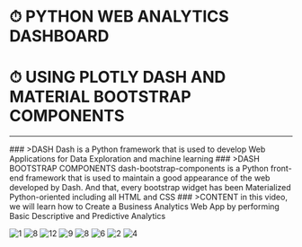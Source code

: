 # ⏱ PYTHON WEB ANALYTICS DASHBOARD
# ⏱ USING PLOTLY DASH AND MATERIAL BOOTSTRAP COMPONENTS
<hr>
### >DASH
Dash is a Python framework that is used to develop Web Applications for Data Exploration and machine learning
### >DASH BOOTSTRAP COMPONENTS
dash-bootstrap-components is a Python front-end framework that is used to maintain a good appearance of the web developed by Dash. And that, every bootstrap widget has been Materialized Python-oriented including all HTML and CSS
### >CONTENT
in this video, we will learn how to Create a Business Analytics Web App by performing Basic Descriptive and Predictive Analytics

![1](https://github.com/shamiraty/Python-Web-Dashboard-DashPlotly/assets/129072179/06814eee-6422-4b06-9939-c2df51849cfc)
![8](https://github.com/shamiraty/Python-Web-Dashboard-DashPlotly/assets/129072179/35272811-f92b-4c00-bc8c-63ce32bccabc)
![12](https://github.com/shamiraty/Python-Web-Dashboard-DashPlotly/assets/129072179/fc88bbab-fcfd-4f80-8221-385295caa8f8)
![9](https://github.com/shamiraty/Python-Web-Dashboard-DashPlotly/assets/129072179/c9660548-cfb0-4dcd-9682-2ce62e362ee6)
![8](https://github.com/shamiraty/Python-Web-Dashboard-DashPlotly/assets/129072179/d958cc0a-e7ea-4587-a0c5-56eb6e590a65)
![6](https://github.com/shamiraty/Python-Web-Dashboard-DashPlotly/assets/129072179/5686da47-3170-46ce-8fc9-4d2c93e87c2e)
![2](https://github.com/shamiraty/Python-Web-Dashboard-DashPlotly/assets/129072179/c3814c60-50cf-4735-afe5-62785c60aa4a)
![4](https://github.com/shamiraty/Python-Web-Dashboard-DashPlotly/assets/129072179/6c2997a1-a546-4c1d-9305-8c76ddd6d5f5)



